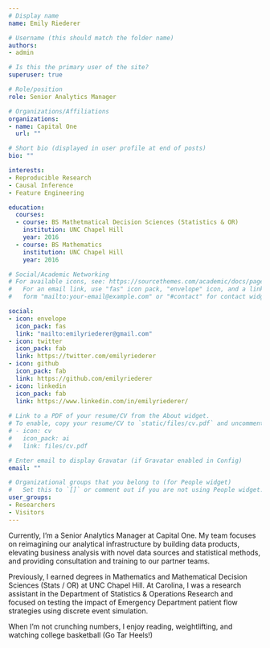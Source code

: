 ```yaml
---
# Display name
name: Emily Riederer

# Username (this should match the folder name)
authors:
- admin

# Is this the primary user of the site?
superuser: true

# Role/position
role: Senior Analytics Manager

# Organizations/Affiliations
organizations:
- name: Capital One
  url: ""

# Short bio (displayed in user profile at end of posts)
bio: ""

interests:
- Reproducible Research
- Causal Inference
- Feature Engineering

education:
  courses:
  - course: BS Mathetmatical Decision Sciences (Statistics & OR)
    institution: UNC Chapel Hill
    year: 2016
  - course: BS Mathematics
    institution: UNC Chapel Hill
    year: 2016

# Social/Academic Networking
# For available icons, see: https://sourcethemes.com/academic/docs/page-builder/#icons
#   For an email link, use "fas" icon pack, "envelope" icon, and a link in the
#   form "mailto:your-email@example.com" or "#contact" for contact widget.

social:
- icon: envelope
  icon_pack: fas
  link: "mailto:emilyriederer@gmail.com"
- icon: twitter
  icon_pack: fab
  link: https://twitter.com/emilyriederer
- icon: github
  icon_pack: fab
  link: https://github.com/emilyriederer
- icon: linkedin
  icon_pack: fab
  link: https://www.linkedin.com/in/emilyriederer/
  
# Link to a PDF of your resume/CV from the About widget.
# To enable, copy your resume/CV to `static/files/cv.pdf` and uncomment the lines below.
# - icon: cv
#   icon_pack: ai
#   link: files/cv.pdf

# Enter email to display Gravatar (if Gravatar enabled in Config)
email: ""

# Organizational groups that you belong to (for People widget)
#   Set this to `[]` or comment out if you are not using People widget.
user_groups:
- Researchers
- Visitors
---
```


Currently, I’m a Senior Analytics Manager at Capital One. My team focuses on reimagining our analytical infrastructure by building data products, elevating business analysis with novel data sources and statistical methods, and providing consultation and training to our partner teams.

Previously, I earned degrees in Mathematics and Mathematical Decision Sciences (Stats / OR) at UNC Chapel Hill. At Carolina, I was a research assistant in the Department of Statistics & Operations Research and focused on testing the impact of Emergency Department patient flow strategies using discrete event simulation.

When I’m not crunching numbers, I enjoy reading, weightlifting, and watching college basketball (Go Tar Heels!)

